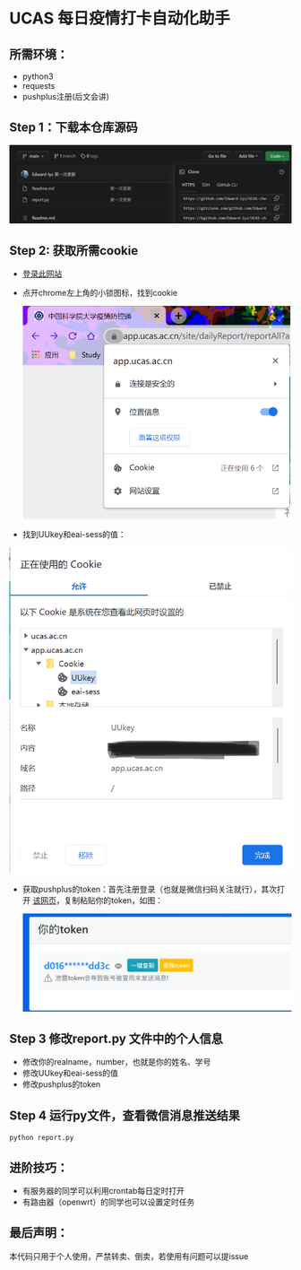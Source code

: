 # UCAS 每日疫情打卡自动化助手

## 所需环境：

- python3
- requests
- pushplus注册(后文会讲)

## Step 1：下载本仓库源码

![](photos/photo1.png)

## Step 2: 获取所需cookie

- [登录此网站](https://app.ucas.ac.cn/site/dailyReport/reportAll?appid=9)

- 点开chrome左上角的小锁图标，找到cookie

  ![](photos/photo2.png)

- 找到UUkey和eai-sess的值：

![](photos/photo3.png)

- 获取pushplus的token：首先注册登录（也就是微信扫码关注就行），其次打开 [该网页](https://www.pushplus.plus/push1.html)，复制粘贴你的token，如图：

  ![](photos\photo4.png)

## Step 3 修改report.py 文件中的个人信息

- 修改你的realname，number，也就是你的姓名、学号
- 修改UUkey和eai-sess的值
- 修改pushplus的token

## Step 4 运行py文件，查看微信消息推送结果

```
python report.py
```

## 进阶技巧：

- 有服务器的同学可以利用crontab每日定时打开
- 有路由器（openwrt）的同学也可以设置定时任务

## 最后声明：

本代码只用于个人使用，严禁转卖、倒卖，若使用有问题可以提issue